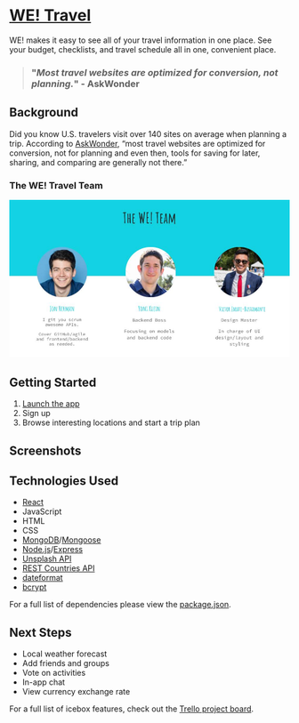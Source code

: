 # [WE! Travel](https://we-travel.herokuapp.com/)

WE! makes it easy to see all of your travel information in one place. See your budget, checklists, and travel schedule all in one, convenient place.

> ### "***Most travel websites are optimized for conversion, not planning.***" - AskWonder

## Background

Did you know U.S. travelers visit over 140 sites on average when planning a trip. According to [AskWonder](https://askwonder.com/research/biggest-problems-modern-day-travel-planning-riunb1y6i), “most travel websites are optimized for conversion, not for planning and even then, tools for saving for later, sharing, and comparing are generally not there.”

### The WE! Travel Team

![The WE! Travel Team](src/assets/images/README/WE!%20Travel%20Team.jpg)

## Getting Started

1. [Launch the app](https://we-travel.herokuapp.com/)
2. Sign up
3. Browse interesting locations and start a trip plan

## Screenshots

## Technologies Used

- [React](https://reactjs.org/)
- JavaScript
- HTML
- CSS
- [MongoDB](https://www.mongodb.com)/[Mongoose](https://mongoosejs.com/docs/)
- [Node.js](https://nodejs.org/en/)/[Express](https://expressjs.com/)
- [Unsplash API](https://unsplash.com/developers)
- [REST Countries API](https://restcountries.eu/)
- [dateformat](https://www.npmjs.com/package/dateformat)
- [bcrypt](https://www.npmjs.com/package/bcrypt)

For a full list of dependencies please view the [package.json](package.json).

## Next Steps

- Local weather forecast
- Add friends and groups
- Vote on activities
- In-app chat
- View currency exchange rate

For a full list of icebox features, check out the [Trello project board](https://trello.com/b/npFmpR9q/ga-sei-unit-3-project-we-travel).